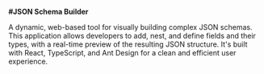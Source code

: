 **#JSON Schema Builder**

A dynamic, web-based tool for visually building complex JSON schemas. This application allows developers to add, nest, and define fields and their types, with a real-time preview of the resulting JSON structure. It's built with React, TypeScript, and Ant Design for a clean and efficient user experience.

